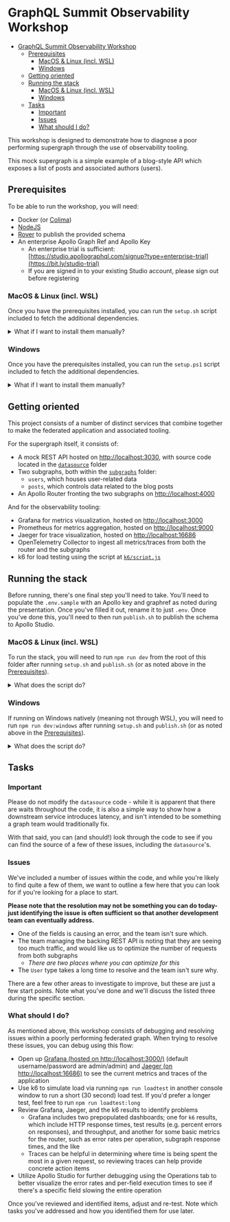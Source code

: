 # GraphQL Summit Observability Workshop

- [GraphQL Summit Observability Workshop](#graphql-summit-observability-workshop)
  - [Prerequisites](#prerequisites)
    - [MacOS \& Linux (incl. WSL)](#macos--linux-incl-wsl)
    - [Windows](#windows)
  - [Getting oriented](#getting-oriented)
  - [Running the stack](#running-the-stack)
    - [MacOS \& Linux (incl. WSL)](#macos--linux-incl-wsl-1)
    - [Windows](#windows-1)
  - [Tasks](#tasks)
    - [Important](#important)
    - [Issues](#issues)
    - [What should I do?](#what-should-i-do)

This workshop is designed to demonstrate how to diagnose a poor performing supergraph through the use of observability tooling.

This mock supergraph is a simple example of a blog-style API which exposes a list of posts and associated authors (users).

## Prerequisites

To be able to run the workshop, you will need:

- Docker (or [Colima](https://github.com/abiosoft/colima))
- [NodeJS](https://nodejs.org/en)
- [Rover](https://www.apollographql.com/docs/rover/getting-started) to publish the provided schema
- An enterprise Apollo Graph Ref and Apollo Key
  - An enterprise trial is sufficient: [https://studio.apollographql.com/signup?type=enterprise-trial](https://bit.ly/studio-trial)
  - If you are signed in to your existing Studio account, please sign out before registering

### MacOS & Linux (incl. WSL)

Once you have the prerequisites installed, you can run the `setup.sh` script included to fetch the additional dependencies.

<details>
<summary>What if I want to install them manually?</summary>

If you'd like to install those manually, you will need to:

- Run `docker compose pull` to pull the associated Docker images
- Run `docker pull grafana/k6:0.46.0` to fetch the required [k6 Docker image](https://k6.io) for load testing
- Run `npm install` from the root of the folder to download all required dependencies
- Download the Apollo Router, as noted [on the Apollo Router documentation](https://www.apollographql.com/docs/router/quickstart/)

</details>

### Windows

Once you have the prerequisites installed, you can run the `setup.ps1` script included to fetch the additional dependencies.

<details>
<summary>What if I want to install them manually?</summary>

If you'd like to install those manually, you will need to:

- Run `docker compose pull` to pull the associated Docker images
- Run `docker pull grafana/k6:0.46.0` to fetch the required [k6 Docker image](https://k6.io) for load testing
- Run `npm install` from the root of the folder to download all required dependencies
- Download the Apollo Router using Powershell and extract using `tar`

</details>

## Getting oriented

This project consists of a number of distinct services that combine together to make the federated application and associated tooling.

For the supergraph itself, it consists of:

- A mock REST API hosted on [http://localhost:3030](http://localhost:3030), with source code located in the [`datasource`](/datasource/) folder
- Two subgraphs, both within the [`subgraphs`](/subgraphs/) folder:
  - `users`, which houses user-related data
  - `posts`, which controls data related to the blog posts
- An Apollo Router fronting the two subgraphs on [http://localhost:4000](http://localhost:4000)

And for the observability tooling:

- Grafana for metrics visualization, hosted on [http://localhost:3000](http://localhost:3000)
- Prometheus for metrics aggregation, hosted on [http://localhost:9000](http://localhost:9000)
- Jaeger for trace visualization, hosted on [http://localhost:16686](http://localhost:16686)
- OpenTelemetry Collector to ingest all metrics/traces from both the router and the subgraphs
- k6 for load testing using the script at [`k6/script.js`](/k6/script.js)

## Running the stack

Before running, there's one final step you'll need to take. You'll need to populate the `.env.sample` with an Apollo key and graphref as noted during the presentation. Once you've filled it out, rename it to just `.env`. Once you've done this, you'll need to then run `publish.sh` to publish the schema to Apollo Studio.

### MacOS & Linux (incl. WSL)

To run the stack, you will need to run `npm run dev` from the root of this folder after running `setup.sh` and `publish.sh` (or as noted above in the [Prerequisites](#prerequisites)).

<details>
<summary>What does the script do?</summary>

- Run `docker compose up -d` to start the observability tooling applications using `docker compose`
- Start the router with a config and the associated environment variables
- Start the subgraphs using those subgraphs' `npm run dev` commands

Using the singular command is preferable since it will run these all in parallel for you.

</details>

### Windows

If running on Windows natively (meaning not through WSL), you will need to run `npm run dev:windows` after running `setup.sh` and `publish.sh` (or as noted above in the [Prerequisites](#prerequisites)).

<details>
<summary>What does the script do?</summary>

- Run `docker compose up -d` to start the observability tooling applications using `docker compose`
- Start the router with a config and the associated environment variables when on Windows
- Start the subgraphs using those subgraphs' `npm run dev` commands

Using the singular command is preferable since it will run these all in parallel for you.

</details>

## Tasks

### Important

Please do not modify the `datasource` code - while it is apparent that there are waits throughout the code, it is also a simple way to show how a downstream service introduces latency, and isn't intended to be something a graph team would traditionally fix.

With that said, you can (and should!) look through the code to see if you can find the source of a few of these issues, including the `datasource`'s.

### Issues

We've included a number of issues within the code, and while you're likely to find quite a few of them, we want to outline a few here that you can look for if you're looking for a place to start.

**Please note that the resolution may not be something you can do today- just identifying the issue is often sufficient so that another development team can eventually address.**

- One of the fields is causing an error, and the team isn't sure which.
- The team managing the backing REST API is noting that they are seeing too much traffic, and would like us to optimize the number of requests from both subgraphs
  - _There are two places where you can optimize for this_
- The `User` type takes a long time to resolve and the team isn't sure why.

There are a few other areas to investigate to improve, but these are just a few start points. Note what you've done and we'll discuss the listed three during the specific section.

### What should I do?

As mentioned above, this workshop consists of debugging and resolving issues within a poorly performing federated graph. When trying to resolve these issues, you can debug using this flow:

- Open up [Grafana (hosted on http://localhost:3000/)](http://localhost:3000) (default username/password are admin/admin) and [Jaeger (on http://localhost:16686)](http://localhost:16686) to see the current metrics and traces of the application
- Use k6 to simulate load via running `npm run loadtest` in another console window to run a short (30 second) load test. If you'd prefer a longer test, feel free to run `npm run loadtest:long`
- Review Grafana, Jaeger, and the k6 results to identify problems
  - Grafana includes two prepopulated dashboards; one for `k6` results, which include HTTP response times, test results (e.g. percent errors on responses), and throughput, and another for some basic metrics for the router, such as error rates per operation, subgraph response times, and the like
  - Traces can be helpful in determining where time is being spent the most in a given request, so reviewing traces can help provide concrete action items
- Utilize Apollo Studio for further debugging using the Operations tab to better visualize the error rates and per-field execution times to see if there's a specific field slowing the entire operation

Once you've reviewed and identified items, adjust and re-test. Note which tasks you've addressed and how you identified them for use later.
